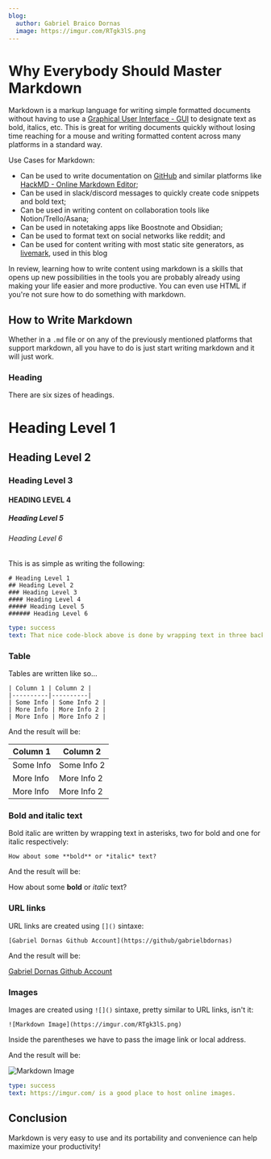 ```yaml
---
blog:
  author: Gabriel Braico Dornas
  image: https://imgur.com/RTgk3lS.png
---
```


# Why Everybody Should Master Markdown

Markdown is a markup language for writing simple formatted documents without having to use a [Graphical User Interface - GUI](https://en.wikipedia.org/wiki/Graphical_user_interface) to designate text as bold, italics, etc. 
This is great for writing documents quickly without losing time reaching for a mouse and writing formatted content across many platforms in a standard way.

Use Cases for Markdown:

- Can be used to write documentation on [GitHub](https://github.com) and similar platforms like [HackMD - Online Markdown Editor](https://hackmd.io/);
- Can be used in slack/discord messages to quickly create code snippets and bold text;
- Can be used in writing content on collaboration tools like Notion/Trello/Asana;
- Can be used in notetaking apps like Boostnote and Obsidian;
- Can be used to format text on social networks like reddit; and
- Can be used for content writing with most static site generators, as [livemark](https://livemark.frictionlessdata.io/), used in this blog

In review, learning how to write content using markdown is a skills that opens up new possibilities in the tools you are probably already using making your life easier and more productive.
You can even use HTML if you're not sure how to do something with markdown.

## How to Write Markdown

Whether in a `.md` file or on any of the previously mentioned platforms that support markdown, all you have to do is just start writing markdown and it will just work.

### Heading

There are six sizes of headings.

# Heading Level 1
##  Heading Level 2
###  Heading Level 3
####  HEADING LEVEL 4
#####  Heading Level 5
######  Heading Level 6

This is as simple as writing the following:

```
# Heading Level 1
## Heading Level 2
### Heading Level 3
#### Heading Level 4
##### Heading Level 5
###### Heading Level 6
```

```yaml remark
type: success
text: That nice code-block above is done by wrapping text in three backticks (```) before and after the code-block.
```

### Table

Tables are written like so…

```
| Column 1 | Column 2 |
|----------|----------|
| Some Info | Some Info 2 |
| More Info | More Info 2 |
| More Info | More Info 2 |
```

And the result will be:

| Column 1 | Column 2 |
|----------|----------|
| Some Info | Some Info 2 |
| More Info | More Info 2 |
| More Info | More Info 2 |

### Bold and italic text

Bold italic are written by wrapping text in asterisks, two for bold and one for italic respectively:

```
How about some **bold** or *italic* text?
```

And the result will be:

How about some **bold** or *italic* text?

### URL links

URL links are created using `[]()` sintaxe:

```
[Gabriel Dornas Github Account](https://github/gabrielbdornas)
```
And the result will be:

[Gabriel Dornas Github Account](https://github/gabrielbdornas)

### Images

Images are created using `![]()` sintaxe, pretty similar to URL links, isn't it:

```
![Markdown Image](https://imgur.com/RTgk3lS.png)
```

Inside the parentheses we have to pass the image link or local address. 

And the result will be:

![Markdown Image](https://imgur.com/RTgk3lS.png)

```yaml remark
type: success
text: https://imgur.com/ is a good place to host online images.
```

## Conclusion

Markdown is very easy to use and its portability and convenience can help maximize your productivity!
